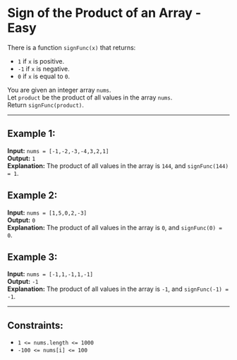 
# Sign of the Product of an Array - Easy

There is a function `signFunc(x)` that returns:
- `1` if `x` is positive.
- `-1` if `x` is negative.
- `0` if `x` is equal to `0`.

You are given an integer array `nums`.  
Let `product` be the product of all values in the array `nums`.  
Return `signFunc(product)`.

---

## Example 1:
**Input:** `nums = [-1,-2,-3,-4,3,2,1]`  
**Output:** `1`  
**Explanation:** The product of all values in the array is `144`, and `signFunc(144) = 1`.

## Example 2:
**Input:** `nums = [1,5,0,2,-3]`  
**Output:** `0`  
**Explanation:** The product of all values in the array is `0`, and `signFunc(0) = 0`.

## Example 3:
**Input:** `nums = [-1,1,-1,1,-1]`  
**Output:** `-1`  
**Explanation:** The product of all values in the array is `-1`, and `signFunc(-1) = -1`.

---

## Constraints:
- `1 <= nums.length <= 1000`
- `-100 <= nums[i] <= 100`
